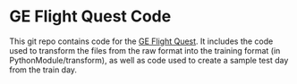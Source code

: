GE Flight Quest Code
====================

This git repo contains code for the [GE Flight Quest](http://www.gequest.com/c/flight). It includes the code used to transform the files from the raw format into the training format (in PythonModule/transform), as well as code used to create a sample test day from the train day.

